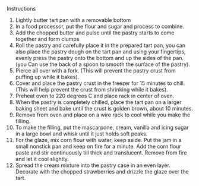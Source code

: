 Instructions

1.	Lightly butter tart pan with a removable bottom
2.	 In a food processor, put the flour and sugar and process to combine.
3.	Add the chopped butter and pulse until the pastry starts to come together and form clumps
4.	Roll the pastry and carefully place it in the prepared tart pan, you can also place the pastry dough on the tart pan and using your fingertips, evenly press the pastry onto the bottom and up the sides of the pan. (you Can use the back of a spoon to smooth the surface of the pastry).
5.	Pierce all over with a fork. (This will prevent the pastry crust from puffing up while it bakes).
6.	Cover and place the pastry crust in the freezer for 15 minutes to chill. (This will help prevent the crust from shrinking while it bakes).
7.	Preheat oven to 220 degrees C and place rack in center of oven.
8.	 When the pastry is completely chilled, place the tart pan on a larger baking sheet and bake until the crust is golden brown, about 10 minutes.
9.	 Remove from oven and place on a wire rack to cool while you make the filling. 
10.	To make the filling, put the mascarpone, cream, vanilla and icing sugar in a large bowl and whisk until it just holds soft peaks.
11.	For the glaze, mix corn flour with water, keep aside. Put the jam in a small nonstick pan and keep on fire for a minute. Add the corn flour paste and stir continuously till thick and translucent. Remove from fire and let it cool slightly. 
12.	Spread the cream mixture into the pastry case in an even layer. Decorate with the chopped strawberries and drizzle the glaze over the tart.
